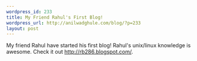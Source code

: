 ```yaml
--- 
wordpress_id: 233
title: My Friend Rahul's First Blog!
wordpress_url: http://anilwadghule.com/blog/?p=233
layout: post
---
```

My friend Rahul have started his first blog! Rahul's unix/linux knowledge is awesome. Check it out <a href="http://rb286.blogspot.com/">http://rb286.blogspot.com/</a>.
